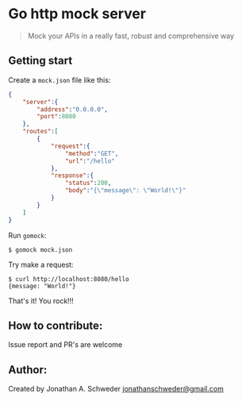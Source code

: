 # Go http mock server
> Mock your APIs in a really fast, robust and comprehensive way

Getting start
---

Create a ``mock.json`` file like this:
```json
{
    "server":{
        "address":"0.0.0.0",
        "port":8080
    },
    "routes":[
        {
            "request":{
                "method":"GET",
                "url":"/hello"
            },
            "response":{
                "status":200,
                "body":"{\"message\": \"World!\"}"
            }
        }
    ]
}
```

Run ``gomock``:
```shell
$ gomock mock.json
```

Try make a request:
```shell
$ curl http://localhost:8080/hello
{message: "World!"}
```

That's it! You rock!!!

How to contribute:
---

Issue report and PR's are welcome

Author:
---
Created by Jonathan A. Schweder <jonathanschweder@gmail.com>
